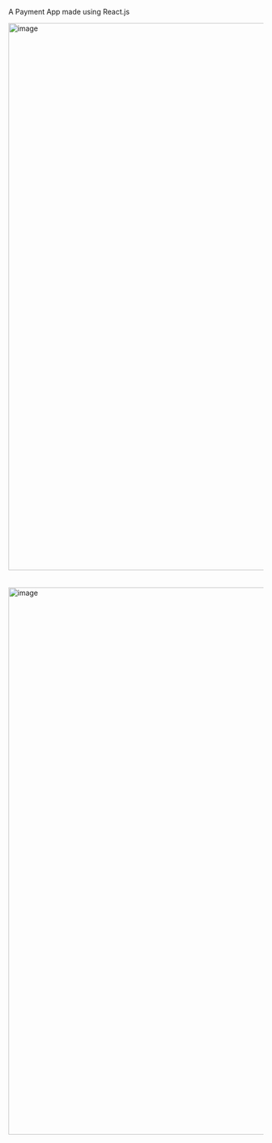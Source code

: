 A Payment App made using React.js 

<div>

<img width="1920" height="1080" alt="image" src="https://github.com/user-attachments/assets/86dcee57-ddd2-4ca1-8c53-6ef98261f038" />

</div>


<br>
<br>

<div>

<img width="1920" height="1080" alt="image" src="https://github.com/user-attachments/assets/30f48af2-ad65-46b2-bd29-20b0343e5078" />

</div>
